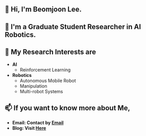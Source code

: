 ## 👋 Hi, I'm Beomjoon Lee.  
## 🌱 I'm a Graduate Student Researcher in AI Robotics.  
## 🔭 My Research Interests are
* **AI**  
  - Reinforcement Learning    
* **Robotics**  
  - Autonomous Mobile Robot  
  - Manipulation  
  - Multi-robot Systems 
## 📫 If you want to know more about Me,
* **Email: Contact by [Email](beomjoon.b.lee@gmail.com)**  
* **Blog: Visit [Here](https://linktr.ee/jason_lbj)**
